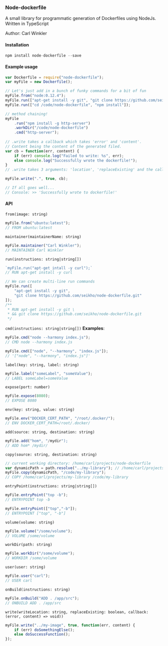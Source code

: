 ### Node-dockerfile
A small library for programmatic generation of Dockerfiles using NodeJs.  
Written in TypeScript

Author: Carl Winkler

#### Installation

```javascript
npm install node-dockerfile --save
```

#### Example usage
```javascript
var Dockerfile = require("node-dockerfile");
var myFile = new Dockerfile();

// Let's just add in a bunch of funky commands for a bit of fun
myFile.from("node:0.12.4");
myFile.run(["apt-get install -y git", "git clone https://github.com/seikho/node-dockerfile /code/node-dockerfile"]);
myFile.run(["cd /code/node-dockerfile", "npm install"]);

// method chaining!
myFile
	.run("npm install -g http-server")
	.workDir("/code/node-dockerfile")
	.cmd("http-server");
	
// .write takes a callback which takes 'error' and 'content'.
// Content being the content of the generated filed.
var cb = function(err, content) {
	if (err) console.log("Failed to write: %s", err);
	else console.log("Successfully wrote the dockerfile!"); 
}
// .write takes 3 arguments: 'location', 'replaceExisting' and the callback above.

myFile.write(".", true, cb);

// If all goes well...
// Console: >> 'Successfully wrote to dockerfile!' 
```

#### API

`from(image: string)`
```javascript
myFile.from("ubuntu:latest");
// FROM ubuntu:latest  
```

`maintainer(maintainerName: string)`
```javascript
myFile.maintainer("Carl Winkler");
// MAINTAINER Carl Winkler
```
`run(instructions: string|string[])`

```javascript
`myFile.run("apt-get intall -y curl");`
// RUN apt-get install -y curl

// We can create multi-line run commands
myFile.run([
	"apt-get install -y git",
	"git clone https://github.com/seikho/node-dockerfile.git"
]);
/**
 * RUN apt-get install -y git \
 * && git clone https://github.com/seikho/node-dockerfile.git
 */
```

`cmd(instructions: string|string[])`
**Examples**:
```javascript
myFile.cmd("node --harmony index.js");
// CMD node --harmony index.js

myFile.cmd(["node", "--harmony", "index.js"]);
// '["node", "--harmony", "index.js"]'
```

`label(key: string, label: string)`
```javascript
myFile.label("someLabel", "someValue");
// LABEL someLabel=someValue
```

`expose(port: number)`
```javascript
myFile.expose(8080);
// EXPOSE 8080
```

`env(key: string, value: string)`
```javascript
myFile.env("DOCKER_CERT_PATH", "/root/.docker/");
// ENV DOCKER_CERT_PATH=/root/.docker/
```

`add(source: string, destination: string)`
```javascript
myFile.add("hom*, "/mydir");
// ADD hom* /mydir/
```

`copy(source: string, destination: string)`
```javascript
// current working directory: /home/carl/projects/node-dockerfile
var dynamicPath = path.resolve("../my-library"); // /home/carl/projects/my-library
myFile.copy(dynamicPath, "/code/my-library");
// COPY /home/carl/projects/my-library /code/my-library
```

`entryPoint(instructions: string|string[])`
```javascript
myFile.entryPoint("top -b");
// ENTRYPOINT top -b

myFile.entryPoint(["top","-b"]);
// ENTRYPOINT ["top", "-b"]
```

`volume(volume: string)`
```javascript
myFile.volume("/some/volume");
// VOLUME /some/volume
```

`workDir(path: string)`
```javascript
myFile.workDir("/some/volume");
// WORKDIR /some/volume
```

`user(user: string)`
```javascript
myFile.user("carl");
// USER carl
```

`onBuild(instructions: string)`
```javascript
myFile.onBuild("ADD . /app/src");
// ONBUILD ADD . /app/src
```

`write(writeLocation: string, replaceExisting: boolean, callback: (error, content) => void))`
```javascript
myFile.write("../my-image", true, function(err, content) {
	if (err) doSomethingElse();
	else doSuccessFunction();
});
```
